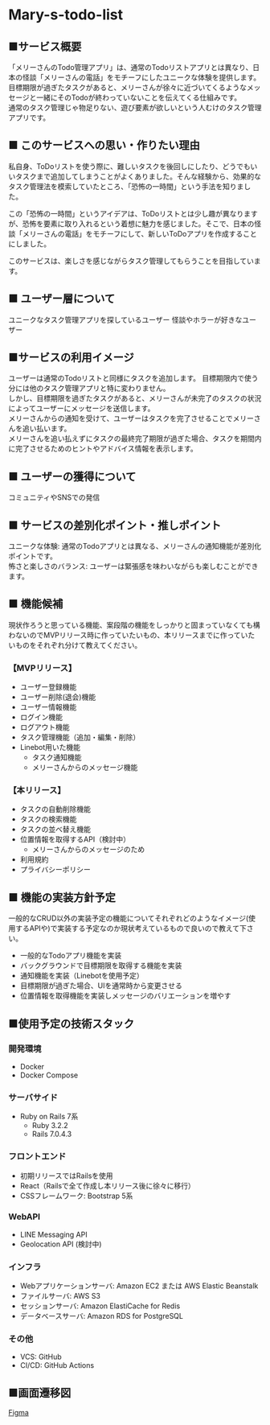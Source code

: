 # Mary-s-todo-list
## ■サービス概要
「メリーさんのTodo管理アプリ」は、通常のTodoリストアプリとは異なり、日本の怪談「メリーさんの電話」をモチーフにしたユニークな体験を提供します。  
目標期限が過ぎたタスクがあると、メリーさんが徐々に近づいてくるようなメッセージと一緒にそのTodoが終わっていないことを伝えてくる仕組みです。  
通常のタスク管理じゃ物足りない、遊び要素が欲しいという人むけのタスク管理アプリです。  

## ■ このサービスへの思い・作りたい理由
私自身、ToDoリストを使う際に、難しいタスクを後回しにしたり、どうでもいいタスクまで追加してしまうことがよくありました。そんな経験から、効果的なタスク管理法を模索していたところ、「恐怖の一時間」という手法を知りました。

この「恐怖の一時間」というアイデアは、ToDoリストとは少し趣が異なりますが、恐怖を要素に取り入れるという着想に魅力を感じました。そこで、日本の怪談「メリーさんの電話」をモチーフにして、新しいToDoアプリを作成することにしました。

このサービスは、楽しさを感じながらタスク管理してもらうことを目指しています。  

## ■ ユーザー層について
ユニークなタスク管理アプリを探しているユーザー
怪談やホラーが好きなユーザー

## ■サービスの利用イメージ
ユーザーは通常のTodoリストと同様にタスクを追加します。
目標期限内で使う分には他のタスク管理アプリと特に変わりません。  
しかし、目標期限を過ぎたタスクがあると、メリーさんが未完了のタスクの状況によってユーザーにメッセージを送信します。  
メリーさんからの通知を受けて、ユーザーはタスクを完了させることでメリーさんを追い払います。  
メリーさんを追い払えずにタスクの最終完了期限が過ぎた場合、タスクを期間内に完了させるためのヒントやアドバイス情報を表示します。  

## ■ ユーザーの獲得について
コミュニティやSNSでの発信

## ■ サービスの差別化ポイント・推しポイント
ユニークな体験: 通常のTodoアプリとは異なる、メリーさんの通知機能が差別化ポイントです。  
怖さと楽しさのバランス: ユーザーは緊張感を味わいながらも楽しむことができます。

## ■ 機能候補
現状作ろうと思っている機能、案段階の機能をしっかりと固まっていなくても構わないのでMVPリリース時に作っていたいもの、本リリースまでに作っていたいものをそれぞれ分けて教えてください。
### 【MVPリリース】
* ユーザー登録機能
* ユーザー削除(退会)機能
* ユーザー情報機能
* ログイン機能
* ログアウト機能
* タスク管理機能（追加・編集・削除）
* Linebot用いた機能
  * タスク通知機能
  * メリーさんからのメッセージ機能


### 【本リリース】
* タスクの自動削除機能
* タスクの検索機能
* タスクの並べ替え機能
* 位置情報を取得するAPI（検討中）
    * メリーさんからのメッセージのため
* 利用規約
* プライバシーポリシー




## ■ 機能の実装方針予定
一般的なCRUD以外の実装予定の機能についてそれぞれどのようなイメージ(使用するAPIや)で実装する予定なのか現状考えているもので良いので教えて下さい。
* 一般的なTodoアプリ機能を実装
* バックグラウンドで目標期限を取得する機能を実装
* 通知機能を実装（Linebotを使用予定）
* 目標期限が過ぎた場合、UIを通常時から変更させる
* 位置情報を取得機能を実装しメッセージのバリエーションを増やす

## ■使用予定の技術スタック
### 開発環境
- Docker
- Docker Compose

### サーバサイド
- Ruby on Rails 7系
  - Ruby 3.2.2
  - Rails 7.0.4.3

### フロントエンド
- 初期リリースではRailsを使用
- React（Railsで全て作成し本リリース後に徐々に移行）
- CSSフレームワーク: Bootstrap 5系

### WebAPI
- LINE Messaging API
- Geolocation API (検討中)

### インフラ
- Webアプリケーションサーバ: Amazon EC2 または AWS Elastic Beanstalk
- ファイルサーバ: AWS S3
- セッションサーバ: Amazon ElastiCache for Redis
- データベースサーバ: Amazon RDS for PostgreSQL

### その他
- VCS: GitHub
- CI/CD: GitHub Actions

## ■画面遷移図
[Figma](https://www.figma.com/design/GyVsRGDJAEHDvSPuTnjwvn/Mary-s-todo-list?node-id=0%3A1&t=rRKr0DnFP1VOrjKy-1)